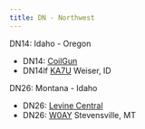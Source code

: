```yaml
---
title: DN - Northwest
---
```

DN14: Idaho - Oregon

* DN14: [CoilGun](https://www.coilgun.info/rover-id/DN14.htm)
* DN14lf [KA7U](http://ka7u.no-ip.org:8073/) Weiser, ID

DN26:  Montana - Idaho

* DN26: [Levine Central](http://www.levinecentral.com/ham/grid_square.php?Grid=DN26)
* DN26: [W0AY](http://foxgulch.net:8073/) Stevensville, MT
